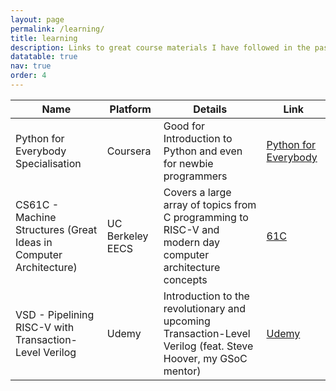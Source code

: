 ```yaml
---
layout: page
permalink: /learning/
title: learning
description: Links to great course materials I have followed in the past.
datatable: true
nav: true
order: 4
---
```


<table id="tabled_id" class="display">
    <thead>
        <tr>
            <th>Name</th>
            <th>Platform</th>
            <th>Details</th>
            <th>Link</th>
        </tr>
    </thead>
    <tbody>
        <tr>
            <td>Python for Everybody Specialisation</td>
            <td>Coursera</td>
            <td>Good for Introduction to Python and even for newbie programmers</td>
            <td><a href="https://www.coursera.org/specializations/python">Python for Everybody</a></td>
        </tr>
        <tr>
            <td>CS61C - Machine Structures (Great Ideas in Computer Architecture)</td>
            <td>UC Berkeley EECS</td>
            <td>Covers a large array of topics from C programming to RISC-V and modern day computer architecture concepts</td>            
            <td><a href="https://cs61c.org">61C</a></td>
        </tr>
        <tr>
            <td>VSD - Pipelining RISC-V with Transaction-Level Verilog</td>
            <td>Udemy</td>
            <td>Introduction to the revolutionary and upcoming Transaction-Level Verilog (feat. Steve Hoover, my GSoC mentor)</td>            
            <td><a href="https://www.udemy.com/course/vsd-pipelining-risc-v-with-transaction-level-verilog/">Udemy</a></td>
        </tr>
    </tbody>
</table>

<script type="text/javascript">
window.onload = function()
{
    $('#tabled_id').DataTable({
        paging: true,
        searching: true,
        autoWidth: true
        }); 
}
</script>
